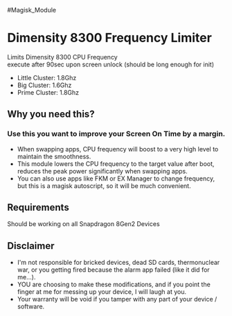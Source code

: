 #Magisk_Module 

# Dimensity 8300 Frequency Limiter
Limits Dimensity 8300 CPU Frequency\
execute after 90sec upon screen unlock (should be long enough for init)
- Little Cluster: 1.8Ghz
- Big Cluster: 1.6Ghz
- Prime Cluster: 1.8Ghz

## Why you need this?
### Use this you want to improve your Screen On Time by a margin.

- When swapping apps, CPU frequency will boost to a very high level to maintain the smoothness.
- This module lowers the CPU frequency to the target value after boot, reduces the peak power significantly when swapping apps.
- You can also use apps like FKM or EX Manager to change frequency, but this is a magisk autoscript, so it will be much convenient.

## Requirements
Should be working on all Snapdragon 8Gen2 Devices

## Disclaimer
* I'm not responsible for bricked devices, dead SD cards, thermonuclear war, or you getting fired because the alarm app failed (like it did for me...).
* YOU are choosing to make these modifications, and if you point the finger at me for messing up your device, I will laugh at you.
* Your warranty will be void if you tamper with any part of your device / software.
